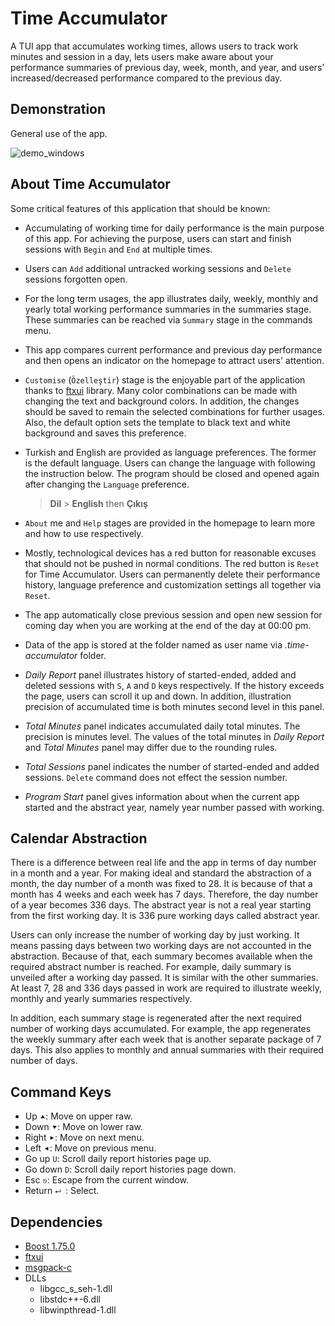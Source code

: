 # Time Accumulator

A TUI app that accumulates working times, allows users to track work minutes and session in a day, lets users make aware about your performance summaries of previous day, week, month, and year, and users' increased/decreased performance compared to the previous day.

## Demonstration 

General use of the app.

![demo_windows](./doc/demo_windows.gif)

## About Time Accumulator

Some critical features of this application that should be known:

+ Accumulating of working time for daily performance is the main purpose of this app. For achieving the purpose, users can start and finish sessions with `Begin` and `End` at multiple times.
+ Users can `Add` additional untracked working sessions and `Delete` sessions forgotten open.
+ For the long term usages, the app illustrates daily, weekly, monthly and yearly total working performance summaries in the summaries stage. These summaries can be reached via `Summary` stage in the commands menu. 
+ This app compares current performance and previous day performance and then opens an indicator on the homepage to attract users' attention.

+ `Customise` (`Özelleştir`) stage is the enjoyable part of the application thanks to [ftxui](https://github.com/ArthurSonzogni/FTXUI) library. Many color combinations can be made with changing the text and background colors. In addition, the changes should be saved to remain the selected combinations for further usages. Also, the default option sets the template to black text and white background and saves this preference.

+ Turkish and English are provided as language preferences. The former is the default language. Users can change the language with following the instruction below. The program should be closed and opened again after changing the `Language` preference.

  > **Dil** > **English**	then	**Çıkış**

+ `About` me and `Help` stages are provided in the homepage to learn more and how to use respectively.
+ Mostly, technological devices has a red button for reasonable excuses that should not be pushed in normal conditions. The red button is `Reset` for Time Accumulator. Users can permanently delete their performance history, language preference and customization settings all together via `Reset`.
+ The app automatically close previous session and open new session for coming day when you are working at the end of the day at 00:00 pm.
+ Data of the app is stored at the folder named as user name via *.time-accumulator* folder.
+ *Daily Report* panel illustrates history of started-ended, added and deleted sessions with `S`, `A` and `D` keys respectively. If the history exceeds the page, users can scroll it up and down. In addition, illustration precision of accumulated time is both minutes second level in this panel.
+ *Total Minutes* panel indicates accumulated daily total minutes. The precision is minutes level. The values of the total minutes in *Daily Report* and *Total Minutes* panel may differ due to the rounding rules. 
+ *Total Sessions* panel indicates the number of started-ended and added sessions. `Delete` command does not effect the session number. 
+ *Program Start* panel gives information about when the current app started and the abstract year, namely year number passed with working. 

## Calendar Abstraction

There is a difference between real life and the app in terms of day number in a month and a year. For making ideal and standard the abstraction of a month, the day number of a month was fixed to 28. It is because of that a month has 4 weeks and each week has 7 days. Therefore, the day number of a year becomes 336 days. The abstract year is not a real year starting from the first working day. It is 336 pure working days called abstract year.

Users can only increase the number of working day by just working. It means passing days between two working days are not accounted in the abstraction. Because of that, each summary becomes available when the required abstract number is reached. For example, daily summary is unveiled after a working day passed. It is similar with the other summaries. At least 7, 28 and 336 days passed in work are required to illustrate weekly, monthly and yearly summaries respectively. 

In addition, each summary stage is regenerated after the next required number of working days accumulated. For example, the app regenerates the weekly summary after each week that is another separate package of 7 days. This also applies to monthly and annual summaries with their required number of days.

## Command Keys

+ Up `⯅`: Move on upper raw.
+ Down `⯆`: Move on lower raw.
+ Right `⯈`: Move on next menu.
+ Left `⯇`: Move on previous menu.
+ Go up `U`: Scroll daily report histories page up.
+ Go down `D`: Scroll daily report histories page down.
+ Esc `⎋`: Escape from the current window.
+ Return `⮠ `: Select.

## Dependencies

+ [Boost 1.75.0](https://www.boost.org/doc/libs/1_75_0/more/getting_started/windows.html)
+ [ftxui](https://github.com/aaleino/FTXUI.git) 
+ [msgpack-c](https://github.com/msgpack/msgpack-c/tree/cpp_master)
+ DLLs
  - libgcc_s_seh-1.dll
  - libstdc++-6.dll
  - libwinpthread-1.dll
